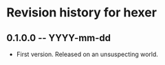 # Revision history for hexer

## 0.1.0.0 -- YYYY-mm-dd

* First version. Released on an unsuspecting world.
